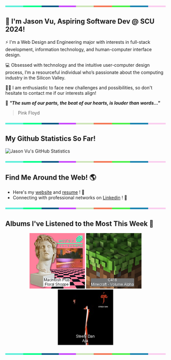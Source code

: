 <img src="./.github/workflows/banner_strip.png" width="100%" height="5px">

## 👋 I'm Jason Vu, Aspiring Software Dev @ SCU 2024!

⚡ I'm a Web Design and Engineering major with interests in full-stack development, information technology, and human-computer interface design.

💻 Obsessed with technology and the intuitive user-computer design process, I’m a resourceful individual who’s passionate about the computing industry in the Silicon Valley.

🙋‍♂️ I am enthusiastic to face new challenges and possibilities, so don't hesitate to contact me if our interests align!

🤝 ***"The sum of our parts, the beat of our hearts, is louder than words..."***
> Pink Floyd

<img src="./.github/workflows/banner_strip.png" width="100%" height="5px">

## My Github Statistics So Far!
![Jason Vu's GitHub Statistics](https://github-readme-stats.vercel.app/api?username=JAVAB3ANS&show_icons=true)

<img src="./.github/workflows/banner_strip.png" width="100%" height="5px">

## Find Me Around the Web! 🌎
- Here's my [website](https://javab3ans.github.io/portfolio) and [resume](https://javab3ans.github.io/portfolio/resume.html) ! 📝
- Connecting with professional networks on [Linkedin](https://www.linkedin.com/in/jason-anh-vu/)  ! 💼  

<img src="./.github/workflows/banner_strip.png" width="100%" height="5px">

## Albums I've Listened to the Most This Week 🎹 

<!-- lastfm -->
<p align="center"><a href="https://www.last.fm/music/Macintosh+Plus/Floral+Shoppe"><img src="./album-covers-finished/album-cover_final_0.png" title="Macintosh Plus - Floral Shoppe"></a> <a href="https://www.last.fm/music/C418/Minecraft+-+Volume+Alpha"><img src="./album-covers-finished/album-cover_final_1.png" title="C418 - Minecraft - Volume Alpha"></a> <a href="https://www.last.fm/music/Steely+Dan/Aja"><img src="./album-covers-finished/album-cover_final_2.png" title="Steely Dan - Aja"></a> </p>

<img src="./.github/workflows/banner_strip.png" width="100%" height="5px">
